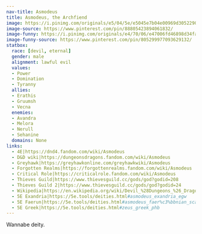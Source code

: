 ```yaml
---
nav-title: Asmodeus
title: Asmodeus, the Archfiend
image: https://i.pinimg.com/originals/e5/04/5e/e5045e7b04e00969d305229000b5406d.jpg
image-source: https://www.pinterest.com/pin/88805423894061832/
image-funny: https://i.pinimg.com/originals/e4/70/06/e47006fd46898d34fad1763d3983dfde.jpg
image-funny-source: https://www.pinterest.com/pin/805299977093629132/
statbox:
  race: [devil, eternal]
  gender: male
  alignment: lawful evil
  values:
  - Power
  - Domination
  - Tyranny
  allies:
  - Erathis
  - Gruumsh
  - Vecna
  enemies:
  - Avandra
  - Melora
  - Nerull
  - Sehanine
  domains: None
links:
  - 4E|https://dnd4.fandom.com/wiki/Asmodeus
  - D&D wiki|https://dungeonsdragons.fandom.com/wiki/Asmodeus
  - Greyhawk|https://greyhawkonline.com/greyhawkwiki/Asmodeus
  - Forgotten Realms|https://forgottenrealms.fandom.com/wiki/Asmodeus
  - Critical Role|https://criticalrole.fandom.com/wiki/Asmodeus
  - Thieves Guild|https://www.thievesguild.cc/gods/god?godid=208
  - Thieves Guild 2|https://www.thievesguild.cc/gods/god?godid=24
  - Wikipedia|https://en.wikipedia.org/wiki/Devil_%28Dungeons_%26_Dragons%29#Asmodeus
  - 5E Exandria|https://5e.tools/deities.html#asmodeus_exandria_egw
  - 5E Faerun|https://5e.tools/deities.html#asmodeus_faer%c3%bbnian_scag
  - 5E Greek|https://5e.tools/deities.html#zeus_greek_phb
---
```


Wannabe deity.
